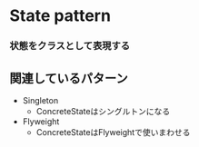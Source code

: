 # State pattern

### 状態をクラスとして表現する

## 関連しているパターン
- Singleton
  - ConcreteStateはシングルトンになる
- Flyweight
  - ConcreteStateはFlyweightで使いまわせる
